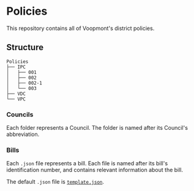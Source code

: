 # Policies
This repository contains all of Voopmont's district policies.

## Structure
```
Policies
├── IPC
│   ├── 001
│   ├── 002
│   ├── 002-1
│   └── 003
├── VDC
└── VPC
```

### Councils
Each folder represents a Council. The folder is named after its Council's abbreviation.

### Bills
Each `.json` file represents a bill. Each file is named after its bill's identification number, and contains relevant information about the bill.

The default `.json` file is [`template.json`](template.json).